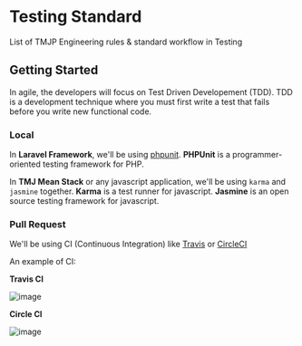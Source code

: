 # Testing Standard

List of TMJP Engineering rules &amp; standard workflow in Testing

## Getting Started

In agile, the developers will focus on Test Driven Developement (TDD). TDD is a development technique where you must first write a test that fails before you write new functional code.

### Local

In **Laravel Framework**, we'll be using [phpunit](https://phpunit.de/). **PHPUnit** is a programmer-oriented testing framework for PHP.

In **TMJ Mean Stack** or any javascript application, we'll be using `karma` and `jasmine` together. **Karma** is a test runner for javascript. **Jasmine** is an open source testing framework for javascript.

### Pull Request

We'll be using CI (Continuous Integration) like [Travis](https://travis-ci.org/) or [CircleCI](https://circleci.com/)

An example of CI:

**Travis CI**

![image](https://cloud.githubusercontent.com/assets/21231662/23928409/7d28f072-095a-11e7-99c8-4a1160f59e19.png)

**Circle CI**

![image](https://cloud.githubusercontent.com/assets/21231662/23893073/15f79e94-08d8-11e7-94f8-004be99a9590.png)
